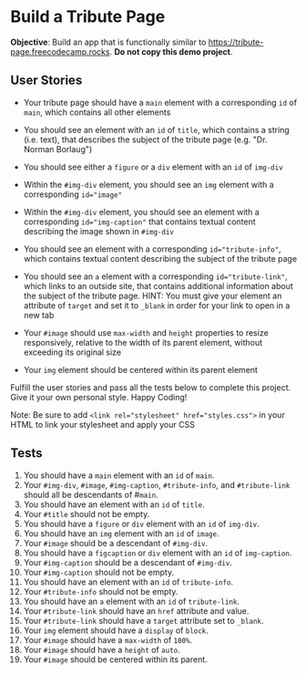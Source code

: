 # Build a Tribute Page

**Objective**: Build an app that is functionally similar to https://tribute-page.freecodecamp.rocks. **Do not copy this demo project**.

## User Stories

-   Your tribute page should have a `main` element with a corresponding `id` of `main`, which contains all other elements

-   You should see an element with an `id` of `title`, which contains a string (i.e. text), that describes the subject of the tribute page (e.g. "Dr. Norman Borlaug")

-   You should see either a `figure` or a `div` element with an `id` of `img-div`

-   Within the `#img-div` element, you should see an `img` element with a corresponding `id="image"`

-   Within the `#img-div` element, you should see an element with a corresponding `id="img-caption"` that contains textual content describing the image shown in `#img-div`

-   You should see an element with a corresponding `id="tribute-info"`, which contains textual content describing the subject of the tribute page

-   You should see an `a` element with a corresponding `id="tribute-link"`, which links to an outside site, that contains additional information about the subject of the tribute page. HINT: You must give your element an attribute of `target` and set it to `_blank` in order for your link to open in a new tab

-   Your `#image` should use `max-width` and `height` properties to resize responsively, relative to the width of its parent element, without exceeding its original size

-   Your `img` element should be centered within its parent element

Fulfill the user stories and pass all the tests below to complete this project. Give it your own personal style. Happy Coding!

Note: Be sure to add `<link rel="stylesheet" href="styles.css">` in your HTML to link your stylesheet and apply your CSS

## Tests

1. You should have a `main` element with an `id` of `main`.
2. Your `#img-div`, `#image`, `#img-caption`, `#tribute-info`, and `#tribute-link` should all be descendants of #`main`.
3. You should have an element with an `id` of `title`.
4. Your `#title` should not be empty.
5. You should have a `figure` or `div` element with an `id` of `img-div`.
6. You should have an `img` element with an `id` of `image`.
7. Your `#image` should be a descendant of `#img-div`.
8. You should have a `figcaption` or `div` element with an `id` of `img-caption`.
9. Your `#img-caption` should be a descendant of `#img-div`.
10. Your `#img-caption` should not be empty.
11. You should have an element with an `id` of `tribute-info`.
12. Your `#tribute-info` should not be empty.
13. You should have an `a` element with an `id` of `tribute-link`.
14. Your `#tribute-link` should have an `href` attribute and value.
15. Your `#tribute-link` should have a `target` attribute set to `_blank`.
16. Your `img` element should have a `display` of `block`.
17. Your `#image` should have a `max-width` of `100%`.
18. Your `#image` should have a `height` of `auto`.
19. Your `#image` should be centered within its parent.
